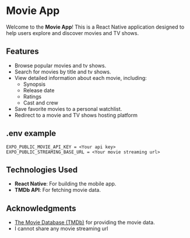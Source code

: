 # Movie App

Welcome to the **Movie App**! This is a React Native application designed to help users explore and discover movies and TV shows.

## Features

- Browse popular movies and tv shows.
- Search for movies by title and tv shows.
- View detailed information about each movie, including:
  - Synopsis
  - Release date
  - Ratings
  - Cast and crew
- Save favorite movies to a personal watchlist.
- Redirect to a movie and TV shows hosting platform

## .env example

```
EXPO_PUBLIC_MOVIE_API_KEY = <Your api key>
EXPO_PUBLIC_STREAMING_BASE_URL = <Your movie streaming url>
```

## Technologies Used

- **React Native**: For building the mobile app.
- **TMDb API**: For fetching movie data.

## Acknowledgments

- [The Movie Database (TMDb)](https://www.themoviedb.org/) for providing the movie data.
- I cannot share any movie streaming url
